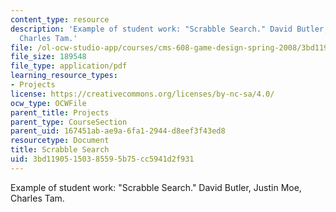 ```yaml
---
content_type: resource
description: 'Example of student work: "Scrabble Search." David Butler, Justin Moe,
  Charles Tam.'
file: /ol-ocw-studio-app/courses/cms-608-game-design-spring-2008/3bd11905150385595b75cc5941d2f931_bmt4.pdf
file_size: 189548
file_type: application/pdf
learning_resource_types:
- Projects
license: https://creativecommons.org/licenses/by-nc-sa/4.0/
ocw_type: OCWFile
parent_title: Projects
parent_type: CourseSection
parent_uid: 167451ab-ae9a-6fa1-2944-d8eef3f43ed8
resourcetype: Document
title: Scrabble Search
uid: 3bd11905-1503-8559-5b75-cc5941d2f931
---
```

Example of student work: "Scrabble Search." David Butler, Justin Moe, Charles Tam.